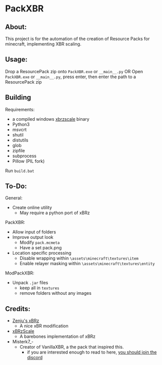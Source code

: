 PackXBR
===========================
About:
-------------
This project is for the automation of the creation of Resource Packs for minecraft, implementing XBR scaling.

Usage:
-------------
Drop a ResourcePack zip onto `PackXBR.exe` or `__main__.py`
OR
Open `PackXBR.exe` or `__main__.py`, press enter, then enter the path to a ResourcePack zip

Building
-------------
Requirements:
* a compiled windows [xbrzscale](https://github.com/atheros/xbrzscale) binary
* Python3
* msvcrt
* shutil
* distutils
* glob
* zipfile
* subprocess
* Pillow (PIL fork)

Run `build.bat`

To-Do:
-------------
General:
* Create online utility
  * May require a python port of xBRz

PackXBR:
* Allow input of folders
* Improve output look
  * Modify `pack.mcmeta`
  * Have a set pack.png
* Location specific processing
  * Disable wrapping within `\assets\minecraft\textures\item`
  * Enable relayer masking within `\assets\minecraft\textures\entity`

ModPackXBR:
* Unpack `.jar` files
  * keep all in `textures`
  * remove folders without any images

Credits:
-------------
* [Zenju's xBRz](https://sourceforge.net/projects/xbrz/)
  * A nice xBR modification
* [xBRzScale](https://github.com/atheros/xbrzscale)
  * A barebones implementation of xBRz
* Misterk7_-
  * Creator of VanillaXBR, a the pack that inspired this.
    * if you are interested enough to read to here, [you should join the discord](https://discord.gg/jruhHac)

